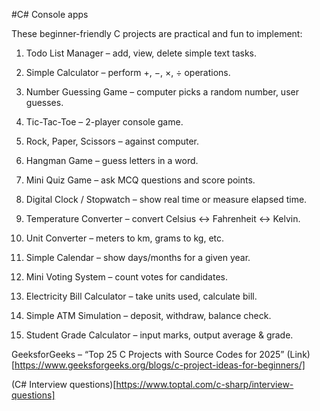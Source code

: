 #C# Console apps

These beginner-friendly C projects are practical and fun to implement:

1. Todo List Manager – add, view, delete simple text tasks.

2. Simple Calculator – perform +, −, ×, ÷ operations.

3. Number Guessing Game – computer picks a random number, user guesses.

4. Tic-Tac-Toe – 2-player console game.

5. Rock, Paper, Scissors – against computer.

6. Hangman Game – guess letters in a word.

7. Mini Quiz Game – ask MCQ questions and score points.

8. Digital Clock / Stopwatch – show real time or measure elapsed time.

9. Temperature Converter – convert Celsius ↔ Fahrenheit ↔ Kelvin.

10. Unit Converter – meters to km, grams to kg, etc.

11. Simple Calendar – show days/months for a given year.

12. Mini Voting System – count votes for candidates.

13. Electricity Bill Calculator – take units used, calculate bill.

14. Simple ATM Simulation – deposit, withdraw, balance check.

15. Student Grade Calculator – input marks, output average & grade.

GeeksforGeeks – “Top 25 C Projects with Source Codes for 2025” 
(Link)[https://www.geeksforgeeks.org/blogs/c-project-ideas-for-beginners/]

(C# Interview questions)[https://www.toptal.com/c-sharp/interview-questions]

